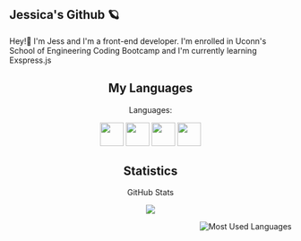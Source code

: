 

## Jessica's Github 🪐
Hey!👋 
I'm Jess and I'm a front-end developer. I'm enrolled in Uconn's School of Engineering Coding Bootcamp and I'm currently learning Exspress.js 

<h2 align="center">My Languages</h2>
<p align="center">Languages:</p>

<p align="center">
  <img src="https://img.shields.io/badge/CSS-3776AB?style=for-the-badge&logo=css&logoColor=black" height='42px'/>
  <img src="https://img.shields.io/badge/HTML-e97f00?style=for-the-badge&logo=html&logoColor=white" height='42px'/>
  <img src="https://img.shields.io/badge/JS-000000?style=for-the-badge&logo=javascript&logoColor=white" height='42px'>
  <img src="https://img.shields.io/badge/NodeJS-000000?style=for-the-badge&logo=node.js&logoColor=white" height='42px'>
</p>

<h2 align="center">Statistics</h2>
<p align="center">GitHub Stats</p>
<p align="center">
<img src="https://github-readme-stats.vercel.app/api?username=JessicaLDaley&show_icons=true&hide_border=true&theme=dark" />
</p>

<p align="center">
<img style="float: right;" alt="Most Used Languages" src="https://github-readme-stats.vercel.app/api/top-langs/?username=JessicaLDaley&layout=compact&hide_border=true&theme=dark" />
</p>
